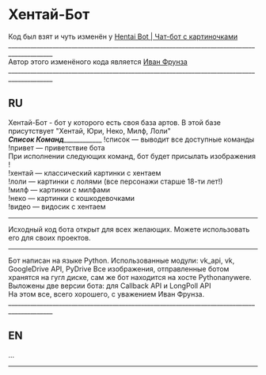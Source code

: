 # Хентай-Бот 

Код был взят и чуть изменён у [Hentai Bot | Чат-бот с картиночками](https://vk.com/hen_bot)<br>
____________________________________________________________________________________________ <br>
Автор этого изменёного кода является [Иван Фрунза](https://vk.com/love_angelll)<br>
____________________________________________________________________________________________ <br> 
## RU 
Хентай-Бот - бот у которого есть своя база артов. 
В этой базе присутствует "Хентай, Юри, Неко, Милф, Лоли"<br>
___________________________________Список Команд_______________________________________________ 
!список — выводит все доступные команды<br>
!привет — приветствие бота<br>
При исполнении следующих команд, бот будет присылать изображения !<br>
!хентай — классический картинки с хентаем<br>
!лоли — картинки с лолями (все персонажи старше 18-ти лет!)<br>
!милф — картинки с милфами<br>
!неко — картинки с кошкодевочками<br>
!видео — видосик с хентаем<br>
____________________________________________________________________________________________ 
Исходный код бота открыт для всех желающих. Можете использовать его для своих проектов.
____________________________________________________________________________________________ 
Бот написан на языке Python. Использованные модули: vk_api, vk, GoogleDrive API, PyDrive
Все изображения, отправленные ботом хранятся на гугл диске, сам же бот находится на хосте Pythonanywere. 
Выложены две версии бота: для Callback API и LongPoll API<br>
На этом все, всего хорошего, с уважением Иван Фрунза.
____________________________________________________________________________________________ <br>
## EN 
...
____________________________________________________________________________________________
